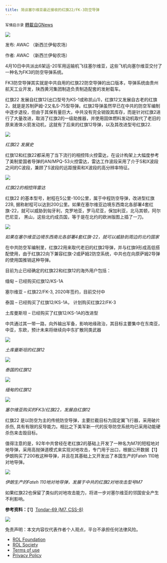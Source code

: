 ```yaml
---
title: 简谈塞尔维亚最近接收的红旗22/FK-3防空导弹
---
```

`军情启示录` [轉載自GNews](https://gnews.org/zh-hans/2333244/)

![](https://assets.gnews.org/wp-content/uploads/2022/03/WhatsApp-Image-2022-03-25-at-5.19.45-PM.jpeg)

发布: AWAC （新西兰伊甸农场）

作者: AWAC （新西兰伊甸农场）

4月10日中共派出6架运-20军用运输机飞往塞尔维亚，这些飞机向塞尔维亚交付了一种名为FK3的防空导弹系统。

FK3防空导弹其实就是中共自用的红旗22防空导弹的出口版本，导弹系统由贵州航天工业开发，陕西黄河集团制造负责制造配套的发射载车。

红旗22 发展自红旗12(出口型号为KS-1或称凯山1)，红旗12又发展自古老的红旗2，就是是苏制萨姆-2又名S-75型导弹。红旗2导弹虽然早已在中共的防空军编制中逐步退役，但由于其保有量巨大，中共没有完全销毁其库存，而是针对红旗2进行了大量改进，取消了红旗2的一级助推器，并使用固体燃料发动机取代了老旧的原来液体火箭发动机，这就有了后来的红旗12导弹，以及其改进型号红旗22.

![](https://assets.gnews.org/wp-content/uploads/2022/04/1-224.jpg)

*红旗22 发展史*

红旗12和红旗22都采用了当下流行的相控阵火控雷达，在设计构架上大幅度参考了美制爱国者导弹的AN/MPQ-53火控雷达，雷达工作波段采用了介于S和X波段之间的C波段，兼顾了S波段的远距搜索和X波段的高分辨率特征。

![](https://assets.gnews.org/wp-content/uploads/2022/04/2-93.jpg)

*红旗22的相控阵雷达*

红旗22 的基本型号，射程在5公里-100公里，属于中程防空导弹，改进型红旗22B, 据称射程可以达到200公里。如果在塞尔维亚边境东西南北各部署4套红旗-22，就可以威胁到匈牙利，克罗地亚，罗马尼亚，保加利亚，北马其顿，阿尔巴尼亚， 黑山，这些北约成员国，等于是在北约的欧洲版图上插了一刀。

![](https://assets.gnews.org/wp-content/uploads/2022/04/3-77.jpg)

*如果在塞尔维亚边境东西南北各部署4套红旗-22，就可以威胁到周边的北约国家*

在中共防空军编制里，红旗22用来取代老旧的红旗2导弹，并与红旗9形成高低搭配使用，由于红旗22向下兼容红旗-2或萨姆2防空系统，中共也在向原萨姆2导弹的使用国推销这种导弹。

目前为止已经确定的红旗22和红旗12的海外用户包括：

缅甸 – 已经购买红旗12/KS-1A

塞尔维亚 – 红旗22/FK-3, 2020年签约，目前交付中

泰国 – 已经购买了红旗12/KS-1A， 计划购买红旗22/FK-3

土库曼斯坦 – 已经购买了红旗12/KS-1A的改进型

中共通过其一带一路，向外输出军备，影响地缘政治，其目标主要集中在东南亚，中亚，东欧，预计未来将继续向中东扩散同类武器

![](https://assets.gnews.org/wp-content/uploads/2022/04/4-78-scaled.jpg)

*土库曼斯坦的红旗12*

![](https://assets.gnews.org/wp-content/uploads/2022/04/5-59-scaled.jpg)

*泰国的红旗12*

![](https://assets.gnews.org/wp-content/uploads/2022/04/6-40-scaled.jpg)

*缅甸的红旗12*

![](https://assets.gnews.org/wp-content/uploads/2022/04/0-11.png)

*塞尔维亚购买的FK3/红旗22，发展自红旗12*

红旗22 是以防空为主的传统防空导弹，主要拦截目标为固定翼飞行器，采用破片杀伤, 具有有限的反导能力。相比之下美军新一代的反导防空系统均已采用动能硬杀伤来击毁目标。

值得注意的是，92年中共曾经在老红旗2的基础上开发了一种名为M7的短程地对地导弹，采用高抛弹道模式来实现对地攻击，专门用于出口，根据公开数据【1】伊朗购买了200枚这种导弹，并且在其基础上又开发出了本国生产的Fateh 110地对地导弹。

![](https://assets.gnews.org/wp-content/uploads/2022/04/7-37-scaled.jpg)

*伊朗生产的Fateh 110地对地导弹，发展于中共的红旗2对地攻击型号M7*

如果红旗22也保留了类似的对地攻击能力，将进一步对塞尔维亚的邻国安全产生不利影响。

**参考资料：**【1】[Tondar-69 (M7, CSS-8)](https://missiledefenseadvocacy.org/missile-threat-and-proliferation/todays-missile-threat/iran/css-8-m-7/)

![](https://assets.gnews.org/wp-content/uploads/2022/03/WhatsApp-Image-2022-03-25-at-5.19.45-PM.jpeg)

 

免责声明：本文内容仅代表作者个人观点，平台不承担任何法律风险。

- [ROL Foundation](https://rolfoundation.org/)
- [ROL Society](https://rolsociety.org/)
- [Terms of use](https://gnews.org/terms-of-use-3/)
- [Privacy Policy](https://gnews.org/privacy-policy/)
